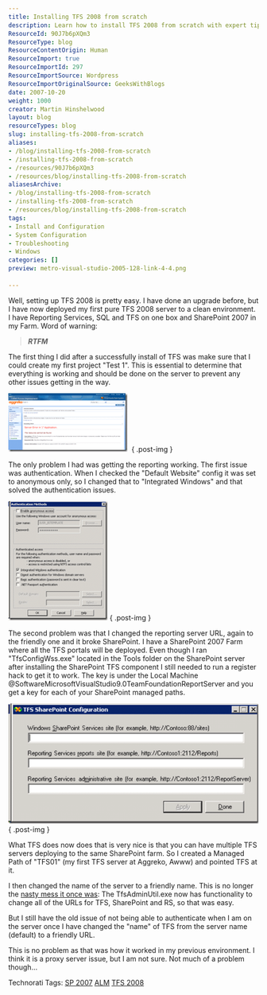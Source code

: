 ```yaml
---
title: Installing TFS 2008 from scratch
description: Learn how to install TFS 2008 from scratch with expert tips on setup, reporting, and SharePoint integration. Simplify your deployment process today!
ResourceId: 90J7b6pXQm3
ResourceType: blog
ResourceContentOrigin: Human
ResourceImport: true
ResourceImportId: 297
ResourceImportSource: Wordpress
ResourceImportOriginalSource: GeeksWithBlogs
date: 2007-10-20
weight: 1000
creator: Martin Hinshelwood
layout: blog
resourceTypes: blog
slug: installing-tfs-2008-from-scratch
aliases:
- /blog/installing-tfs-2008-from-scratch
- /installing-tfs-2008-from-scratch
- /resources/90J7b6pXQm3
- /resources/blog/installing-tfs-2008-from-scratch
aliasesArchive:
- /blog/installing-tfs-2008-from-scratch
- /installing-tfs-2008-from-scratch
- /resources/blog/installing-tfs-2008-from-scratch
tags:
- Install and Configuration
- System Configuration
- Troubleshooting
- Windows
categories: []
preview: metro-visual-studio-2005-128-link-4-4.png

---
```

Well, setting up TFS 2008 is pretty easy. I have done an upgrade before, but I have now deployed my first pure TFS 2008 server to a clean environment. I have Reporting Services, SQL and TFS on one box and SharePoint 2007 in my Farm. Word of warning:

> **_RTFM_**

The first thing I did after a successfully install of TFS was make sure that I could create my first project "Test 1". This is essential to determine that everything is working and should be done on the server to prevent any other issues getting in the way.

[![image](images/InstallingTFS2008fromscratch_C7F-image_thumb_2-2-2.png)](http://blog.hinshelwood.com/files/2011/05/GWB-WindowsLiveWriter-InstallingTFS2008fromscratch_C7F-image_2.png) 
{ .post-img }

The only problem I had was getting the reporting working. The first issue was authentication. When I checked the "Default Website" config it was set to anonymous only, so I changed that to "Integrated Windows" and that solved the authentication issues.

[![image](images/InstallingTFS2008fromscratch_C7F-image_thumb_1-1-1.png)](http://blog.hinshelwood.com/files/2011/05/GWB-WindowsLiveWriter-InstallingTFS2008fromscratch_C7F-image_1.png)
{ .post-img }

The second problem was that I changed the reporting server URL, again to the friendly one and it broke SharePoint. I have a SharePoint 2007 Farm where all the TFS portals will be deployed. Even though I ran "TfsConfigWss.exe" located in the Tools folder on the SharePoint server after installing the SharePoint TFS component I still needed to run a register hack to get it to work. The key is under the Local Machine @SoftwareMicrosoftVisualStudio9.0TeamFoundationReportServer and you get a key for each of your SharePoint managed paths.

[![image](images/InstallingTFS2008fromscratch_C7F-image_thumb-3-3.png)](http://blog.hinshelwood.com/files/2011/05/GWB-WindowsLiveWriter-InstallingTFS2008fromscratch_C7F-image.png)
{ .post-img }

What TFS does now does that is very nice is that you can have multiple TFS servers deploying to the same SharePoint farm. So I created a Managed Path of "TFS01" (my first TFS server at Aggreko, Awww) and pointed TFS at it.

I then changed the name of the server to a friendly name. This is no longer the [nasty mess it once was](http://blog.hinshelwood.com/archive/2007/05/31/Team-Foundation-Server-amp-SharePoint-3.0.aspx): The TfsAdminUtil.exe now has functionality to change all of the URLs for TFS, SharePoint and RS, so that was easy.

But I still have the old issue of not being able to authenticate when I am on the server once I have changed the "name" of TFS from the server name (default) to a friendly URL.

This is no problem as that was how it worked in my previous environment. I think it is a proxy server issue, but I am not sure. Not much of a problem though...

Technorati Tags: [SP 2007](http://technorati.com/tags/SP+2007) [ALM](http://technorati.com/tags/ALM) [TFS 2008](http://technorati.com/tags/TFS+2008)
